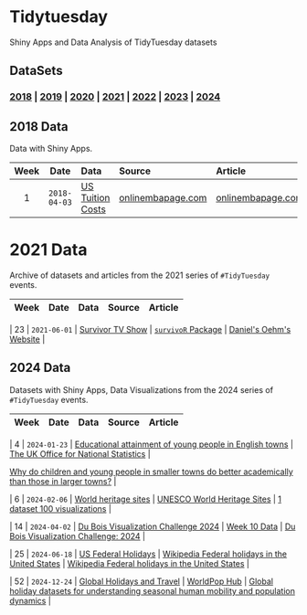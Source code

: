 # Tidytuesday

Shiny Apps and Data Analysis of TidyTuesday datasets

## DataSets

### [2018](2018) \| [2019](2019) \| [2020](2020) \| [2021](2021) \| [2022](2022) \| [2023](2023) \| [2024](2024)

## 2018 Data

Data with Shiny Apps.

| Week | Date | Data | Source | Article |
|:-------------:|:-------------:|:--------------|:--------------|:--------------|
| 1 | `2018-04-03` | [US Tuition Costs](2018-04-02) | [onlinembapage.com](https://onlinembapage.com/average-tuition-and-educational-attainment-in-the-united-states/) | [onlinembapage.com](https://onlinembapage.com/wp-content/uploads/2016/03/AverageTuition_Part1b.jpg) |

# 2021 Data

Archive of datasets and articles from the 2021 series of `#TidyTuesday` events.

| Week | Date | Data | Source | Article |
|:----:|:----:|:-----|:-------|:--------|

| 23 \| `2021-06-01` \| [Survivor TV Show](2021-06-01/readme.md) \| [`survivoR` Package](https://github.com/doehm/survivoR) \| [Daniel's Oehm's Website](http://gradientdescending.com/survivor-data-from-the-tv-series-in-r/) \|

## 2024 Data

Datasets with Shiny Apps, Data Visualizations from the 2024 series of `#TidyTuesday` events.

| Week | Date | Data | Source | Article |
|:----:|:----:|:-----|:-------|:--------|

| 4 \| `2024-01-23` \| [Educational attainment of young people in English towns](data/2024/2024-01-23/readme.md) \| [The UK Office for National Statistics](https://www.ons.gov.uk/file?uri=/peoplepopulationandcommunity/educationandchildcare/datasets/educationalattainmentofyoungpeopleinenglishtownsdata/200708201819/youngpeoplesattainmentintownsreferencetable1.xlsx) \|

[Why do children and young people in smaller towns do better academically than those in larger towns?](https://www.ons.gov.uk/peoplepopulationandcommunity/educationandchildcare/articles/whydochildrenandyoungpeopleinsmallertownsdobetteracademicallythanthoseinlargertowns/2023-07-25) \|

| 6 \| `2024-02-06` \| [World heritage sites](data/2024/2024-02-06/readme.md) \| [UNESCO World Heritage Sites](https://whc.unesco.org/en/list) \| [1 dataset 100 visualizations](https://100.datavizproject.com/) \|

| 14 \| `2024-04-02` \| [Du Bois Visualization Challenge 2024](2024-04-02/readme.md) \| [Week 10 Data](https://raw.githubusercontent.com/ajstarks/dubois-data-portraits/master/challenge/2024/challenge10/data.csv) \| [Du Bois Visualization Challenge: 2024](https://github.com/ajstarks/dubois-data-portraits/blob/master/challenge/2024/README.md) \|

| 25 \| `2024-06-18` \| [US Federal Holidays](2024-06-18/readme.md) \| [Wikipedia Federal holidays in the United States](https://en.wikipedia.org/wiki/Federal_holidays_in_the_United_States) \| [Wikipedia Federal holidays in the United States](https://en.wikipedia.org/wiki/Federal_holidays_in_the_United_States) \|

| 52 \| `2024-12-24` \| [Global Holidays and Travel](2024-12-24/readme.md) \| [WorldPop Hub](https://hub.worldpop.org/) \| [Global holiday datasets for understanding seasonal human mobility and population dynamics](https://www.nature.com/articles/s41597-022-01120-z) \|
